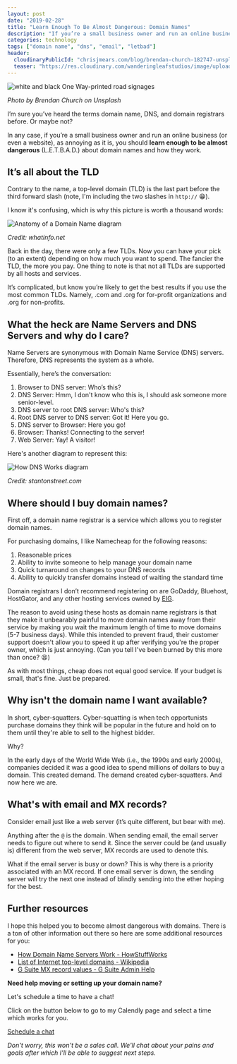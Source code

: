 ```yaml
---
layout: post
date: "2019-02-28"
title: "Learn Enough To Be Almost Dangerous: Domain Names"
description: "If you’re a small business owner and run an online business (or even a website), as annoying as it is, you should learn enough to be almost dangerous about domain names and how they work."
categories: technology
tags: ["domain name", "dns", "email", "letbad"]
header:
  cloudinaryPublicId: "chrisjmears.com/blog/brendan-church-182747-unsplash.jpg"
  teaser: "https://res.cloudinary.com/wanderingleafstudios/image/upload/b_auto,c_pad,g_center,h_630,w_1200/v1537890988/chrisjmears.com/blog/brendan-church-182747-unsplash.jpg"
---
```


![white and black One Way-printed road signages](https://res.cloudinary.com/wanderingleafstudios/image/upload/v1551383569/chrisjmears.com/blog/brendan-church-182747-unsplash.jpg)

<div class="text-right text-gray-500 text-sm mb-6">
  <em>Photo by Brendan Church on Unsplash</em>
</div>

I’m sure you’ve heard the terms domain name, DNS, and domain registrars before. Or maybe not?

In any case, if you’re a small business owner and run an online business (or even a website), as annoying as it is, you should <strong>learn enough to be almost dangerous</strong> (L.E.T.B.A.D.) about domain names and how they work.

## It’s all about the TLD

Contrary to the name, a top-level domain (TLD) is the last part before the third forward slash (note, I'm including the two slashes in `http://` 😁).

I know it's confusing, which is why this picture is worth a thousand words:

![Anatomy of a Domain Name diagram](https://res.cloudinary.com/wanderingleafstudios/image/upload/v1551383712/chrisjmears.com/blog/domain-anatomy.png)

<div class="text-right text-gray-500 text-sm mb-6">
  <em>Credit: whatinfo.net</em>
</div>

Back in the day, there were only a few TLDs. Now you can have your pick (to an extent) depending on how much you want to spend. The fancier the TLD, the more you pay. One thing to note is that not all TLDs are supported by all hosts and services.

It’s complicated, but know you’re likely to get the best results if you use the most common TLDs. Namely, .com and .org for for-profit organizations and .org for non-profits.

## What the heck are Name Servers and DNS Servers and why do I care?

Name Servers are synonymous with Domain Name Service (DNS) servers. Therefore, DNS represents the system as a whole.

Essentially, here’s the conversation:

1. Browser to DNS server: Who’s this?
2. DNS Server: Hmm, I don't know who this is, I should ask someone more senior-level.
3. DNS server to root DNS server: Who's this?
4. Root DNS server to DNS server: Got it! Here you go.
5. DNS server to Browser: Here you go!
6. Browser: Thanks! Connecting to the server!
7. Web Server: Yay! A visitor!

Here's another diagram to represent this:

![How DNS Works diagram](https://res.cloudinary.com/wanderingleafstudios/image/upload/v1551383712/chrisjmears.com/blog/how-dns-works.jpg)

<div class="text-right text-gray-500 text-sm mb-6">
  <em>Credit: stantonstreet.com</em>
</div>

## Where should I buy domain names?

First off, a domain name registrar is a service which allows you to register domain names.

For purchasing domains, I like Namecheap for the following reasons:

1. Reasonable prices
2. Ability to invite someone to help manage your domain name
3. Quick turnaround on changes to your DNS records
4. Ability to quickly transfer domains instead of waiting the standard time

Domain registrars I don’t recommend registering on are GoDaddy, Bluehost, HostGator, and any other hosting services owned by [EIG](https://en.wikipedia.org/wiki/Endurance_International_Group).

The reason to avoid using these hosts as domain name registrars is that they make it unbearably painful to move domain names away from their service by making you wait the maximum length of time to move domains (5-7 business days). While this intended to prevent fraud, their customer support doesn't allow you to speed it up after verifying you're the proper owner, which is just annoying. (Can you tell I've been burned by this more than once? 😫)

As with most things, cheap does not equal good service. If your budget is small, that's fine. Just be prepared.

## Why isn't the domain name I want available?

In short, cyber-squatters. Cyber-squatting is when tech opportunists purchase domains they think will be popular in the future and hold on to them until they're able to sell to the highest bidder.

Why?

In the early days of the World Wide Web (i.e., the 1990s and early 2000s), companies decided it was a good idea to spend millions of dollars to buy a domain. This created demand. The demand created cyber-squatters. And now here we are.

## What's with email and MX records?

Consider email just like a web server (it’s quite different, but bear with me).

Anything after the `@` is the domain. When sending email, the email server needs to figure out where to send it. Since the server could be (and usually is) different from the web server, MX records are used to denote this.

What if the email server is busy or down? This is why there is a priority associated with an MX record. If one email server is down, the sending server will try the next one instead of blindly sending into the ether hoping for the best.

## Further resources

I hope this helped you to become almost dangerous with domains. There is a ton of other information out there so here are some additional resources for you:

- [How Domain Name Servers Work - HowStuffWorks](https://computer.howstuffworks.com/dns.htm)
- [List of Internet top-level domains - Wikipedia](https://en.wikipedia.org/wiki/List_of_Internet_top-level_domains)
- [G Suite MX record values - G Suite Admin Help](https://support.google.com/a/answer/174125?hl=en)

<div class="text-center mt-10 border bg-gray-100 p-6">
  <p>
    <strong class="text-2xl">Need help moving or setting up your domain name?</strong>
  </p>
  <p>
    Let's schedule a time to have a chat!
  </p>
  <p>
    Click on the button below to go to my Calendly page and select a time which works for you.
  </p>
  <p>
    <a href="https://calendly.com/chrisjmears/website-woes-intro" class="js-event-track bg-green-700 border-2 border-white hover:bg-green-500 font-semibold py-3 px-5 rounded shadow-md hover:shadow-none text-2xl inline-block no-underline">
      <span class="text-white">Schedule a chat</span>
    </a>
  </p>
  <p>
    <em class="text-base">Don't worry, this won't be a sales call. We'll chat about your pains and goals after which I'll be able to suggest next steps.</em>
  </p>
</div>

